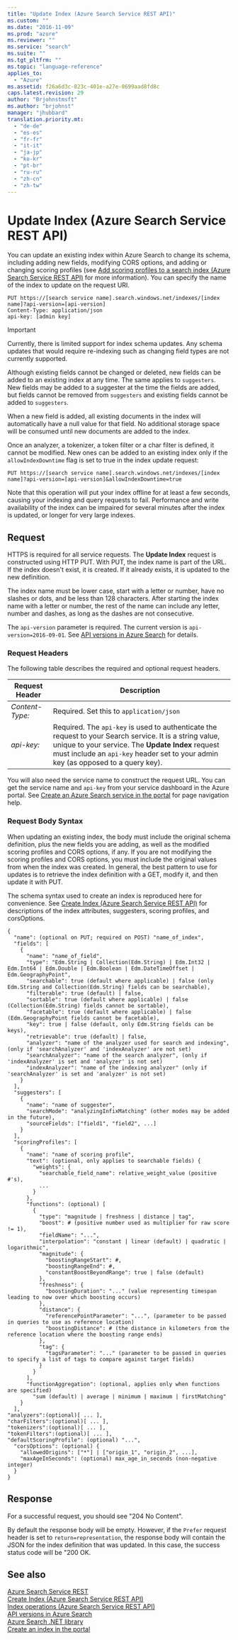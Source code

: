 ```yaml
---
title: "Update Index (Azure Search Service REST API)"
ms.custom: ""
ms.date: "2016-11-09"
ms.prod: "azure"
ms.reviewer: ""
ms.service: "search"
ms.suite: ""
ms.tgt_pltfrm: ""
ms.topic: "language-reference"
applies_to:
  - "Azure"
ms.assetid: f26a6d3c-823c-401e-a27e-0699aad8fd8c
caps.latest.revision: 29
author: "Brjohnstmsft"
ms.author: "brjohnst"
manager: "jhubbard"
translation.priority.mt:
  - "de-de"
  - "es-es"
  - "fr-fr"
  - "it-it"
  - "ja-jp"
  - "ko-kr"
  - "pt-br"
  - "ru-ru"
  - "zh-cn"
  - "zh-tw"
---
```

# Update Index (Azure Search Service REST API)
  You can update an existing index within Azure Search to change its schema, including adding new fields, modifying CORS options, and adding or changing scoring profiles (see [Add scoring profiles to a search index &#40;Azure Search Service REST API&#41;](add-scoring-profiles-to-a-search-index.md) for more information). You can specify the name of the index to update on the request URI.  

```  
PUT https://[search service name].search.windows.net/indexes/[index name]?api-version=[api-version]  
Content-Type: application/json  
api-key: [admin key]  

```  

> [!IMPORTANT]  
>  Currently, there is limited support for index schema updates. Any schema updates that would require re-indexing such as changing field types are not currently supported.

Although existing fields cannot be changed or deleted, new fields can be added to an existing index at any time. The same applies to `suggesters`. New fields may be added to a suggester at the time the fields are added, but fields cannot be removed from `suggesters` and existing fields cannot be added to `suggesters`.

When a new field is added, all existing documents in the index will automatically have a null value for that field. No additional storage space will be consumed until new documents are added to the index.

Once an analyzer, a tokenizer, a token filter or a char filter is defined, it cannot be modified. New ones can be added to an existing index only if the `allowIndexDowntime` flag is set to true in the index update request:

`PUT https://[search service name].search.windows.net/indexes/[index name]?api-version=[api-version]&allowIndexDowntime=true`

Note that this operation will put your index offline for at least a few seconds, causing your indexing and query requests to fail. Performance and write availability of the index can be impaired for several minutes after the index is updated, or longer for very large indexes.

## Request  
 HTTPS is required for all service requests. The **Update Index** request is constructed using HTTP PUT. With PUT, the index name is part of the URL. If the index doesn't exist, it is created. If it already exists, it is updated to the new definition.  

 The index name must be lower case, start with a letter or number, have no slashes or dots, and be less than 128 characters. After starting the index name with a letter or number, the rest of the name can include any letter, number and dashes, as long as the dashes are not consecutive.  

 The `api-version` parameter is required. The current version is `api-version=2016-09-01`. See [API versions in Azure Search](https://go.microsoft.com/fwlink/?linkid=834796) for details.  

### Request Headers  
 The following table describes the required and optional request headers.  

|Request Header|Description|  
|--------------------|-----------------|  
|*Content-Type:*|Required. Set this to `application/json`|  
|*api-key:*|Required. The `api-key` is used to authenticate the request to your Search service. It is a string value, unique to your service. The **Update Index** request must include an `api-key` header set to your admin key (as opposed to a query key).|  

 You will also need the service name to construct the request URL. You can get the service name and `api-key` from your service dashboard in the Azure portal. See [Create an Azure Search service in the portal](http://azure.microsoft.com/en-us/documentation/articles/search-create-service-portal/) for page navigation help.  

### Request Body Syntax  
 When updating an existing index, the body must include the original schema definition, plus the new fields you are adding, as well as the modified scoring profiles and CORS options, if any. If you are not modifying the scoring profiles and CORS options, you must include the original values from when the index was created. In general, the best pattern to use for updates is to retrieve the index definition with a GET, modify it, and then update it with PUT.  

 The schema syntax used to create an index is reproduced here for convenience. See [Create Index &#40;Azure Search Service REST API&#41;](create-index.md) for descriptions of the index attributes, suggesters, scoring profiles, and corsOptions.  

```  
{  
  "name": (optional on PUT; required on POST) "name_of_index",  
  "fields": [  
    {  
      "name": "name_of_field",  
      "type": "Edm.String | Collection(Edm.String) | Edm.Int32 | Edm.Int64 | Edm.Double | Edm.Boolean | Edm.DateTimeOffset | Edm.GeographyPoint",  
      "searchable": true (default where applicable) | false (only Edm.String and Collection(Edm.String) fields can be searchable),  
      "filterable": true (default) | false,  
      "sortable": true (default where applicable) | false (Collection(Edm.String) fields cannot be sortable),  
      "facetable": true (default where applicable) | false (Edm.GeographyPoint fields cannot be facetable),  
      "key": true | false (default, only Edm.String fields can be keys),  
      "retrievable": true (default) | false,  
      "analyzer": "name of the analyzer used for search and indexing", (only if 'searchAnalyzer' and 'indexAnalyzer' are not set)
      "searchAnalyzer": "name of the search analyzer", (only if 'indexAnalyzer' is set and 'analyzer' is not set)
      "indexAnalyzer": "name of the indexing analyzer" (only if 'searchAnalyzer' is set and 'analyzer' is not set)
    }  
  ],  
  "suggesters": [  
    {  
      "name": "name of suggester",  
      "searchMode": "analyzingInfixMatching" (other modes may be added in the future),  
      "sourceFields": ["field1", "field2", ...]  
    }  
  ],  
  "scoringProfiles": [  
    {  
      "name": "name of scoring profile",  
      "text": (optional, only applies to searchable fields) {  
        "weights": {  
          "searchable_field_name": relative_weight_value (positive #'s),  
          ...  
        }  
      },  
      "functions": (optional) [  
        {  
          "type": "magnitude | freshness | distance | tag",  
          "boost": # (positive number used as multiplier for raw score != 1),  
          "fieldName": "...",  
          "interpolation": "constant | linear (default) | quadratic | logarithmic",  
          "magnitude": {  
            "boostingRangeStart": #,  
            "boostingRangeEnd": #,  
            "constantBoostBeyondRange": true | false (default)  
          },  
          "freshness": {  
            "boostingDuration": "..." (value representing timespan leading to now over which boosting occurs)  
          },  
          "distance": {  
            "referencePointParameter": "...", (parameter to be passed in queries to use as reference location)  
            "boostingDistance": # (the distance in kilometers from the reference location where the boosting range ends)  
          },  
          "tag": {  
            "tagsParameter": "..." (parameter to be passed in queries to specify a list of tags to compare against target fields)  
          }  
        }  
      ],  
      "functionAggregation": (optional, applies only when functions are specified)   
        "sum (default) | average | minimum | maximum | firstMatching"  
    }  
  ],  
"analyzers":(optional)[ ... ],
"charFilters":(optional)[ ... ],
"tokenizers":(optional)[ ... ],
"tokenFilters":(optional)[ ... ],
"defaultScoringProfile": (optional) "...",  
  "corsOptions": (optional) {  
    "allowedOrigins": ["*"] | ["origin_1", "origin_2", ...],  
    "maxAgeInSeconds": (optional) max_age_in_seconds (non-negative integer)  
  }  
}  
```  

## Response  
 For a successful request, you should see "204 No Content".  

 By default the response body will be empty. However, if the `Prefer` request header is set to `return=representation`, the response body will contain the JSON for the index definition that was updated. In this case, the success status code will be "200 OK.  

## See also  
 [Azure Search Service REST](index.md)   
 [Create Index &#40;Azure Search Service REST API&#41;](create-index.md)   
 [Index operations &#40;Azure Search Service REST API&#41;](index-operations.md)   
 [API versions in Azure Search](https://go.microsoft.com/fwlink/?linkid=834796)  
 [Azure Search .NET library](https://msdn.microsoft.com/library/azure/dn951165.aspx)   
 [Create an index in the portal](https://azure.microsoft.com/documentation/articles/search-create-index-portal/)  
